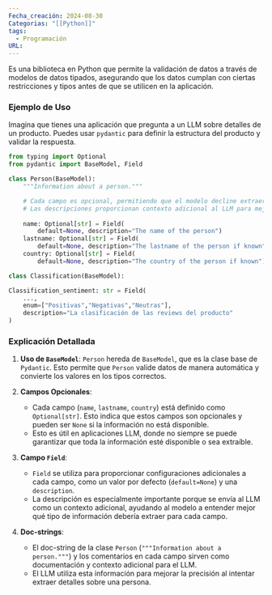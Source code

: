 ```yaml
---
Fecha_creación: 2024-08-30
Categorias: "[[Python]]"
tags:
  - Programación
URL:
---
```


Es una biblioteca en Python que permite la validación de datos a través de modelos de datos tipados, asegurando que los datos cumplan con ciertas restricciones y tipos antes de que se utilicen en la aplicación.

### Ejemplo de Uso

Imagina que tienes una aplicación que pregunta a un LLM sobre detalles de un producto. Puedes usar `pydantic` para definir la estructura del producto y validar la respuesta.

```python
from typing import Optional
from pydantic import BaseModel, Field

class Person(BaseModel):
    """Information about a person."""

    # Cada campo es opcional, permitiendo que el modelo decline extraerlo si no tiene información.
    # Las descripciones proporcionan contexto adicional al LLM para mejorar la precisión de la extracción.
    
    name: Optional[str] = Field(
	    default=None, description="The name of the person")
    lastname: Optional[str] = Field(
        default=None, description="The lastname of the person if known")
    country: Optional[str] = Field(
        default=None, description="The country of the person if known")
```

```python
class Classification(BaseModel):

Classification_sentiment: str = Field(
	...,
	enum=["Positivas","Negativas","Neutras"],
	description="La clasificación de las reviews del producto"
)
```
### Explicación Detallada

1. **Uso de `BaseModel`**: `Person` hereda de `BaseModel`, que es la clase base de `Pydantic`. Esto permite que `Person` valide datos de manera automática y convierte los valores en los tipos correctos.
    
2. **Campos Opcionales**:
    
    - Cada campo (`name`, `lastname`, `country`) está definido como `Optional[str]`. Esto indica que estos campos son opcionales y pueden ser `None` si la información no está disponible.
    - Esto es útil en aplicaciones LLM, donde no siempre se puede garantizar que toda la información esté disponible o sea extraíble.
3. **Campo `Field`**:
    
    - `Field` se utiliza para proporcionar configuraciones adicionales a cada campo, como un valor por defecto (`default=None`) y una `description`.
    - La descripción es especialmente importante porque se envía al LLM como un contexto adicional, ayudando al modelo a entender mejor qué tipo de información debería extraer para cada campo.
4. **Doc-strings**:
    
    - El doc-string de la clase `Person` (`"""Information about a person."""`) y los comentarios en cada campo sirven como documentación y contexto adicional para el LLM.
    - El LLM utiliza esta información para mejorar la precisión al intentar extraer detalles sobre una persona.